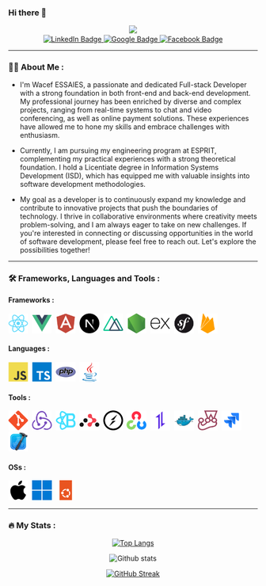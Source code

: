 ### Hi there 👋
<!-- ![](https://komarev.com/ghpvc/?username=wacefEssaies96) -->
<div id="header" align="center">
  <img src="https://media.giphy.com/media/qgQUggAC3Pfv687qPC/giphy.gif"/>
  <div id="badges">
    <a href="https://www.linkedin.com/in/wacef-essaies/">
      <img src="https://img.shields.io/badge/LinkedIn-blue?style=for-the-badge&logo=linkedin&logoColor=white" alt="LinkedIn Badge"/>
    </a>
    <a href="https://mail.google.com/mail/u/0/?fs=1&to=wacef.stratrait@gmail.com">
      <img src="https://img.shields.io/badge/Google-red?style=for-the-badge&logo=google&logoColor=white" alt="Google Badge"/>
    </a>
    <a href="https://www.facebook.com/wacef.essaies.7/">
      <img src="https://img.shields.io/badge/Facebook-blue?style=for-the-badge&logo=facebook&logoColor=white" alt="Facebook Badge"/>
    </a>
  </div>
</div> 

---

  ### :man_technologist: About Me :
  - I'm Wacef ESSAIES, a passionate and dedicated Full-stack Developer with a strong foundation in both front-end and back-end development. My professional journey has been enriched by diverse and complex projects, ranging from real-time systems to chat and video conferencing, as well as online payment solutions. These experiences have allowed me to hone my skills and embrace challenges with enthusiasm.
  
  - Currently, I am pursuing my engineering program at ESPRIT, complementing my practical experiences with a strong theoretical foundation. I hold a Licentiate degree in Information Systems Development (ISD), which has equipped me with valuable insights into software development methodologies.
  
  - My goal as a developer is to continuously expand my knowledge and contribute to innovative projects that push the boundaries of technology. I thrive in collaborative environments where creativity meets problem-solving, and I am always eager to take on new challenges. If you're interested in connecting or discussing opportunities in the world of software development, please feel free to reach out. Let's explore the possibilities together!

---

### :hammer_and_wrench: Frameworks, Languages and Tools :
#### Frameworks : 
<div>
  <img src="https://github.com/devicons/devicon/blob/master/icons/react/react-original.svg" title="React" alt="React" width="40" height="40"/>&nbsp;
  <img src="https://github.com/devicons/devicon/blob/master/icons/vuejs/vuejs-original.svg" title="VueJS" alt="VueJS" width="40" height="40"/>&nbsp;
  <img src="https://github.com/devicons/devicon/blob/master/icons/angularjs/angularjs-plain.svg" title="Angular" **alt="Angular" width="40" height="40"/>&nbsp;
  <img src="https://github.com/devicons/devicon/blob/master/icons/nextjs/nextjs-original.svg" title="NextJS" **alt="NextJS" width="40" height="40"/>&nbsp;
  <img src="https://github.com/devicons/devicon/blob/master/icons/nuxtjs/nuxtjs-original.svg" title="NuxtJS" **alt="NuxtJS" width="40" height="40"/>&nbsp;
  <img src="https://github.com/devicons/devicon/blob/master/icons/nodejs/nodejs-original.svg" title="NodeJS" alt="NodeJS" width="40" height="40"/>&nbsp;
  <img src="https://github.com/devicons/devicon/blob/master/icons/express/express-original.svg" title="Express" **alt="Express" width="40" height="40"/>&nbsp;
  <img src="https://github.com/devicons/devicon/blob/master/icons/symfony/symfony-original.svg" title="Symfony" alt="Symfony" width="40" height="40"/>&nbsp;
  <img src="https://github.com/devicons/devicon/blob/master/icons/firebase/firebase-plain.svg" title="Firebase" alt="Firebase" width="40" height="40"/>&nbsp;
</div>

#### Languages : 
<div>
  <img src="https://github.com/devicons/devicon/blob/master/icons/javascript/javascript-original.svg" title="JavaScript" alt="JavaScript" width="40" height="40"/>&nbsp;
  <img src="https://github.com/devicons/devicon/blob/master/icons/typescript/typescript-original.svg" title="TypeScript" alt="TypeScript" width="40" height="40"/>&nbsp;
  <img src="https://github.com/devicons/devicon/blob/master/icons/php/php-original.svg" title="PHP" alt="PHP" width="40" height="40"/>&nbsp;
  <img src="https://github.com/devicons/devicon/blob/master/icons/java/java-original.svg" title="Java"  alt="Java" width="40" height="40"/>&nbsp;
</div>

#### Tools : 
<div>
  <img src="https://github.com/devicons/devicon/blob/master/icons/git/git-original.svg" title="Git" **alt="Git" width="40" height="40"/>&nbsp;
  <img src="https://github.com/devicons/devicon/blob/master/icons/redux/redux-original.svg" title="Redux" **alt="Redux" width="40" height="40"/>&nbsp;
  <img src="https://github.com/devicons/devicon/blob/master/icons/reactbootstrap/reactbootstrap-original.svg" title="ReactBootstrap" **alt="ReactBootstrap" width="40" height="40"/>&nbsp;
  <img src="https://github.com/devicons/devicon/blob/master/icons/reactrouter/reactrouter-original.svg" title="ReactRouter" **alt="ReactRouter" width="40" height="40"/>&nbsp;
  <img src="https://github.com/devicons/devicon/blob/master/icons/socketio/socketio-original.svg" title="SocketIo" **alt="SocketIo" width="40" height="40"/>&nbsp;
  <img src="https://github.com/devicons/devicon/blob/master/icons/opencv/opencv-original.svg" title="OpenCV" **alt="OpenCV" width="40" height="40"/>&nbsp;
  <img src="https://github.com/devicons/devicon/blob/master/icons/axios/axios-plain.svg" title="Axios" **alt="axios" width="40" height="40"/>&nbsp;
  <img src="https://github.com/devicons/devicon/blob/master/icons/docker/docker-original.svg" title="Docker" **alt="Docker" width="40" height="40"/>&nbsp;
  <img src="https://github.com/devicons/devicon/blob/master/icons/jest/jest-plain.svg" title="Jest" **alt="Jest" width="40" height="40"/>&nbsp;
  <img src="https://github.com/devicons/devicon/blob/master/icons/jira/jira-original.svg" title="Jira" **alt="Jira" width="40" height="40"/>&nbsp;
  <img src="https://github.com/devicons/devicon/blob/master/icons/xcode/xcode-original.svg" title="XCode" **alt="XCode" width="40" height="40"/>&nbsp;
</div>

#### OSs : 
<div>
    <img src="https://github.com/devicons/devicon/blob/master/icons/apple/apple-original.svg" title="Apple" **alt="Apple" width="40" height="40"/>&nbsp;
    <img src="https://github.com/devicons/devicon/blob/master/icons/windows11/windows11-original.svg" title="Windows11" **alt="Windows11" width="40" height="40"/>&nbsp;
    <img src="https://github.com/devicons/devicon/blob/master/icons/ubuntu/ubuntu-original.svg" title="Ubuntu" **alt="Ubuntu" width="40" height="40"/>&nbsp;
</div>

---

### :fire: My Stats :
<div align="center">
  
  [![Top Langs](https://github-readme-stats.vercel.app/api/top-langs/?username=wacefEssaies96&layout=compact&theme=react&hide=html,css,scss,blade,twig,less&langs_count=8)](https://github.com/anuraghazra/github-readme-stats)
  
  ![Github stats](https://github-readme-stats.vercel.app/api?username=wacefEssaies96&theme=react&show_icons=true&include_all_commits=true)

  [![GitHub Streak](https://github-readme-streak-stats.herokuapp.com?user=wacefEssaies96&theme=react)](https://git.io/streak-stats) 
  
</div>

